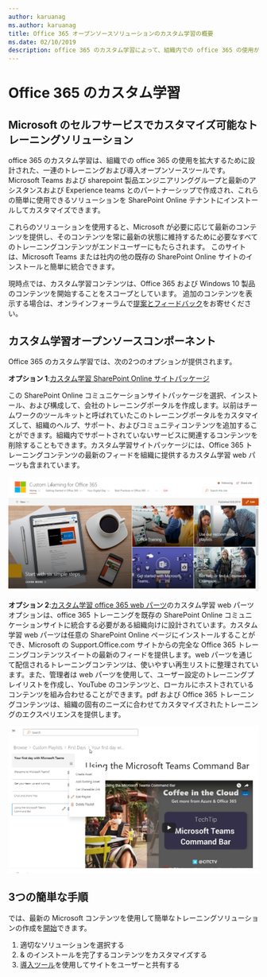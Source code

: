 ```yaml
---
author: karuanag
ms.author: karuanag
title: Office 365 オープンソースソリューションのカスタム学習の概要
ms.date: 02/10/2019
description: office 365 のカスタム学習によって、組織内での office 365 の使用が促進されるしくみについて説明します。このソリューションには、カスタム sharepoint online web パーツと、Office 365 テナントに簡単にプロビジョニングできる最新の sharepoint online コミュニケーショントレーニングサイトが含まれています。
---
```


# <a name="custom-learning-for-office-365"></a>Office 365 のカスタム学習

## <a name="self-service-customizable-training-solutions-from-microsoft"></a>Microsoft のセルフサービスでカスタマイズ可能なトレーニングソリューション

office 365 のカスタム学習は、組織での office 365 の使用を拡大するために設計された、一連のトレーニングおよび導入オープンソースツールです。Microsoft Teams および sharepoint 製品エンジニアリンググループと最新のアシスタンスおよび Experience teams とのパートナーシップで作成され、これらの簡単に使用できるソリューションを SharePoint Online テナントにインストールしてカスタマイズできます。 

これらのソリューションを使用すると、Microsoft が必要に応じて最新のコンテンツを提供し、そのコンテンツを常に最新の状態に維持するために必要なすべてのトレーニングコンテンツがエンドユーザーにもたらされます。 このサイトは、Microsoft Teams または社内の他の既存の SharePoint Online サイトのインストールと簡単に統合できます。

現時点では、カスタム学習コンテンツは、Office 365 および Windows 10 製品のコンテンツを開始することをスコープとしています。 追加のコンテンツを表示する場合は、オンラインフォーラムで[提案とフィードバック](feedback.md)をお寄せください。  

## <a name="custom-learning-open-source-components"></a>カスタム学習オープンソースコンポーネント

Office 365 のカスタム学習では、次の2つのオプションが提供されます。 

**オプション 1**:[カスタム学習 SharePoint Online サイトパッケージ](installsitepackage.md)

この SharePoint Online コミュニケーションサイトパッケージを選択、インストール、および構成して、会社のトレーニングポータルを作成します。以前はチームワークのツールキットと呼ばれていたこのトレーニングポータルをカスタマイズして、組織のヘルプ、サポート、およびコミュニティコンテンツを追加することができます。組織内でサポートされていないサービスに関連するコンテンツを削除することもできます。カスタム学習サイトパッケージには、Office 365 トレーニングコンテンツの最新のフィードを組織に提供するカスタム学習 web パーツも含まれています。 

![Office 365 サイト環境のカスタム学習](media/clo365homepage.png)

**オプション 2**:[カスタム学習 office 365 web パーツ](installwebpart.md)のカスタム学習 web パーツオプションは、office 365 トレーニングを既存の SharePoint Online コミュニケーションサイトに統合する必要がある組織向けに設計されています。カスタム学習 web パーツは任意の SharePoint Online ページにインストールすることができ、Microsoft の Support.Office.com サイトからの完全な Office 365 トレーニングコンテンツスイートの最新のフィードを提供します。web パーツを通じて配信されるトレーニングコンテンツは、使いやすい再生リストに整理されています。また、管理者は web パーツを使用して、ユーザー設定のトレーニングプレイリストを作成し、YouTube のコンテンツと、ローカルにホストされているコンテンツを組み合わせることができます。pdf および Office 365 トレーニングコンテンツは、組織の固有のニーズに合わせてカスタマイズされたトレーニングのエクスペリエンスを提供します。

![Office 365 web パーツのカスタム学習](media/clo365customplaylist.png)

## <a name="3-easy-steps"></a>3つの簡単な手順

では、最新の Microsoft コンテンツを使用して簡単なトレーニングソリューションの作成を[開始](prereqs.md)できます。

1. 適切なソリューションを選択する
2. & のインストールを完了するコンテンツをカスタマイズする
3. [導入ツール](driveadoption.md)を使用してサイトをユーザーと共有する
